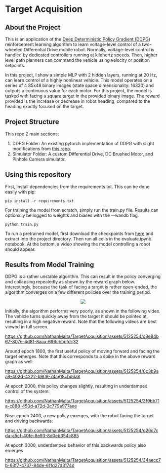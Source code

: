 # Target Acquisition

## About the Project
This is an application of the [Deep Deterministic Policy Gradient (DDPG)](https://arxiv.org/abs/1509.02971) reinforcement learning algorithm to learn voltage-level control of a two-wheeled Differential Drive mobile robot.  Normally, voltage-level control is handled by dedicated controllers running at kilohertz speeds.  Then, higher level path planners can command the vehicle using velocity or position setpoints.

In this project, I show a simple MLP with 2 hidden layers, running at 20 Hz, can learn control of a highly nonlinear vehicle.  This model operates on a series of 4 85x48 binary images (state space dimensionality: 16320) and outputs a continuous value for each motor.  For this project, the model is tasked with facing a square target in the provided binary image.  The reward provided is the increase or decrease in robot heading, compared to the heading exactly focused on the target.

## Project Structure
This repo 2 main sections:
1) DDPG Folder: An existing pytorch implementation of DDPG with slight modifications from [this repo](https://github.com/schneimo/ddpg-pytorch).
2) Simulator Folder: A custom Differential Drive, DC Brushed Motor, and Pinhole Camera simulator.

## Using this repository
First, install dependencies from the requirements.txt.  This can be done easily with pip:

`pip install -r requirements.txt`

For training the model from scratch, simply run the train.py file.  Results can optionally be logged to weights and biases with the --wandb flag.

`python train.py`

To run a pretrained model, first download the checkpoints from [here](https://drive.google.com/file/d/1LBug3RBT_DMytyRYjuC9JXjfZyQxGatr/view?usp=sharing) and extract into the project directory.  Then run all cells in the evaluate.ipynb notebook.  At the bottom, a video showing the model controlling a robot should appear.

## Results from Model Training

DDPG is a rather unstable algorithm.  This can result in the policy converging and collapsing repeatedly as shown by the reward graph below.  Interestingly, because the task of facing a target is rather open-ended, the algorithm converges on a few different policies over the training period.

<p align="center">
    <img src="https://github.com/NathanMalta/TargetAcquisition/assets/5125254/5628090a-495a-48a5-9267-f39f4832857e">
</p>
  
Initially, the algorithm performs very poorly, as shown in the following video.  The vehicle turns quickly away from the target it should be pointed at, resulting in a high negative reward.  Note that the following videos are best viewed in full screen.

https://github.com/NathanMalta/TargetAcquisition/assets/5125254/c3e84b67-807e-4d81-8aaa-696cbbcfdc32

Around epoch 1800, the first useful policy of moving forward and facing the target emerges.  Note that this corresponds to a spike in the above reward graph as well:

https://github.com/NathanMalta/TargetAcquisition/assets/5125254/0c3b9aa8-402d-4222-b909-74ae18cbd6a8

At epoch 2000, this policy changes slightly, resulting in underdamped control of the system:

https://github.com/NathanMalta/TargetAcquisition/assets/5125254/3f9bb71a-c888-450d-a72d-2c779a977aee

Near epoch 2400, a new policy emerges, with the robot facing the target and driving backwards:

https://github.com/NathanMalta/TargetAcquisition/assets/5125254/d26d7cda-a5cf-40fe-8e93-8d0eb354c885

At epoch 3000, underdamped behavior of this backwards policy also emerges

https://github.com/NathanMalta/TargetAcquisition/assets/5125254/34aecc7b-63f7-4737-84de-6f1d27d3174d

